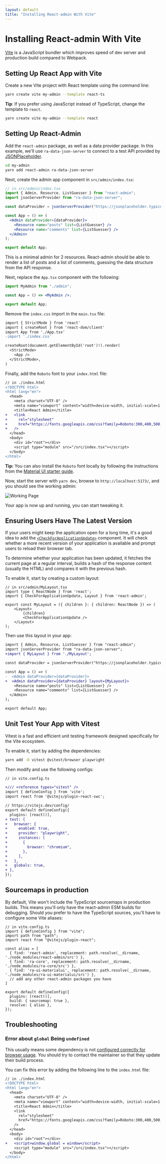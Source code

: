 ```yaml
---
layout: default
title: "Installing React-admin With Vite"
---
```


# Installing React-admin With Vite

[Vite](https://vitejs.dev/) is a JavaScript bundler which improves speed of dev server and production build compared to Webpack.

## Setting Up React App with Vite

Create a new Vite project with React template using the command line:

```sh
yarn create vite my-admin --template react-ts
```

**Tip**: If you prefer using JavaScript instead of TypeScript, change the template to `react`.

```sh
yarn create vite my-admin --template react
```

## Setting Up React-Admin

Add the `react-admin` package, as well as a data provider package. In this example, we'll use `ra-data-json-server` to connect to a test API provided by [JSONPlaceholder](https://jsonplaceholder.typicode.com).

```sh
cd my-admin
yarn add react-admin ra-data-json-server
```

Next, create the admin app component in `src/admin/index.tsx`:

```jsx
// in src/admin/index.tsx
import { Admin, Resource, ListGuesser } from "react-admin";
import jsonServerProvider from "ra-data-json-server";

const dataProvider = jsonServerProvider("https://jsonplaceholder.typicode.com");

const App = () => (
  <Admin dataProvider={dataProvider}>
    <Resource name="posts" list={ListGuesser} />
    <Resource name="comments" list={ListGuesser} />
  </Admin>
);

export default App;
```

This is a minimal admin for 2 resources. React-admin should be able to render a list of posts and a list of comments, guessing the data structure from the API response. 

Next, replace the `App.tsx` component with the following:

```jsx
import MyAdmin from "./admin";

const App = () => <MyAdmin />;

export default App;
```

Remove the `index.css` import in the `main.tsx` file:

```diff
import { StrictMode } from 'react'
import { createRoot } from 'react-dom/client'
import App from './App.tsx'
-import './index.css'

createRoot(document.getElementById('root')!).render(
  <StrictMode>
    <App />
  </StrictMode>,
)
```

Finally, add the `Roboto` font to your `index.html` file:

```diff
// in ./index.html
<!DOCTYPE html>
<html lang="en">
  <head>
    <meta charset="UTF-8" />
    <meta name="viewport" content="width=device-width, initial-scale=1.0" />
    <title>React Admin</title>
+   <link
+     rel="stylesheet"
+     href="https://fonts.googleapis.com/css?family=Roboto:300,400,500,700&display=swap"
+   />
  </head>
  <body>
    <div id="root"></div>
    <script type="module" src="/src/index.tsx"></script>
  </body>
</html>
```

**Tip:** You can also install the `Roboto` font locally by following the instructions from the [Material UI starter guide](https://mui.com/material-ui/getting-started/installation/#roboto-font).

Now, start the server with `yarn dev`, browse to `http://localhost:5173/`, and you should see the working admin:

![Working Page](./img/nextjs-react-admin.webp)

Your app is now up and running, you can start tweaking it. 

## Ensuring Users Have The Latest Version

If your users might keep the application open for a long time, it's a good idea to add the [`<CheckForApplicationUpdate>`](./CheckForApplicationUpdate.md) component. It will check whether a more recent version of your application is available and prompt users to reload their browser tab.

To determine whether your application has been updated, it fetches the current page at a regular interval, builds a hash of the response content (usually the HTML) and compares it with the previous hash.

To enable it, start by creating a custom layout:

```tsx
// in src/admin/MyLayout.tsx
import type { ReactNode } from 'react';
import { CheckForApplicationUpdate, Layout } from 'react-admin';

export const MyLayout = ({ children }: { children: ReactNode }) => (
    <Layout>
        {children}
        <CheckForApplicationUpdate />
    </Layout>
);
```

Then use this layout in your app:

```diff
import { Admin, Resource, ListGuesser } from "react-admin";
import jsonServerProvider from "ra-data-json-server";
+import { MyLayout } from './MyLayout';

const dataProvider = jsonServerProvider("https://jsonplaceholder.typicode.com");

const App = () => (
-  <Admin dataProvider={dataProvider}>
+  <Admin dataProvider={dataProvider} layout={MyLayout}>
    <Resource name="posts" list={ListGuesser} />
    <Resource name="comments" list={ListGuesser} />
  </Admin>
);

export default App;
```

## Unit Test Your App with Vitest

Vitest is a fast and efficient unit testing framework designed specifically for the Vite ecosystem. 

To enable it, start by adding the dependencies:

```sh
yarn add -D vitest @vitest/browser playwright
```

Then modify and use the following configs:

```diff
// in vite.config.ts

+/// <reference types="vitest" />
import { defineConfig } from 'vite';
import react from '@vitejs/plugin-react-swc';

// https://vitejs.dev/config/
export default defineConfig({
  plugins: [react()],
+ test: {
+   browser: {
+     enabled: true,
+     provider: "playwright",
+     instances: [
+       {
+         browser: "chromium",
+       },
+     ],
+   },
+   globals: true,
+ },
});
```

## Sourcemaps in production

By default, Vite won't include the TypeScript sourcemaps in production builds. This means you'll only have the react-admin ESM builds for debugging.
Should you prefer to have the TypeScript sources, you'll have to configure some Vite aliases:

```tsx
// in vite.config.ts
import { defineConfig } from "vite";
import path from "path";
import react from "@vitejs/plugin-react";

const alias = [
  { find: 'react-admin', replacement: path.resolve(__dirname, './node_modules/react-admin/src') },
  { find: 'ra-core', replacement: path.resolve(__dirname, './node_modules/ra-core/src') },
  { find: 'ra-ui-materialui', replacement: path.resolve(__dirname, './node_modules/ra-ui-materialui/src') },
  // add any other react-admin packages you have
]

export default defineConfig({
  plugins: [react()],
  build: { sourcemap: true },
  resolve: { alias },
});
```

## Troubleshooting

### Error about `global` Being `undefined`

This usually means some dependency is not [configured correctly for browser usage](https://docs.npmjs.com/cli/v9/configuring-npm/package-json#browser). You should try to contact the maintainer so that they update their build process.

You can fix this error by adding the following line to the `index.html` file:

```diff
// in ./index.html
<!DOCTYPE html>
<html lang="en">
  <head>
    <meta charset="UTF-8" />
    <meta name="viewport" content="width=device-width, initial-scale=1.0" />
    <title>React Admin</title>
    <link
      rel="stylesheet"
      href="https://fonts.googleapis.com/css?family=Roboto:300,400,500,700&display=swap"
    />
  </head>
  <body>
    <div id="root"></div>
+   <script>window.global = window</script>
    <script type="module" src="/src/index.tsx"></script>
  </body>
</html>
```
